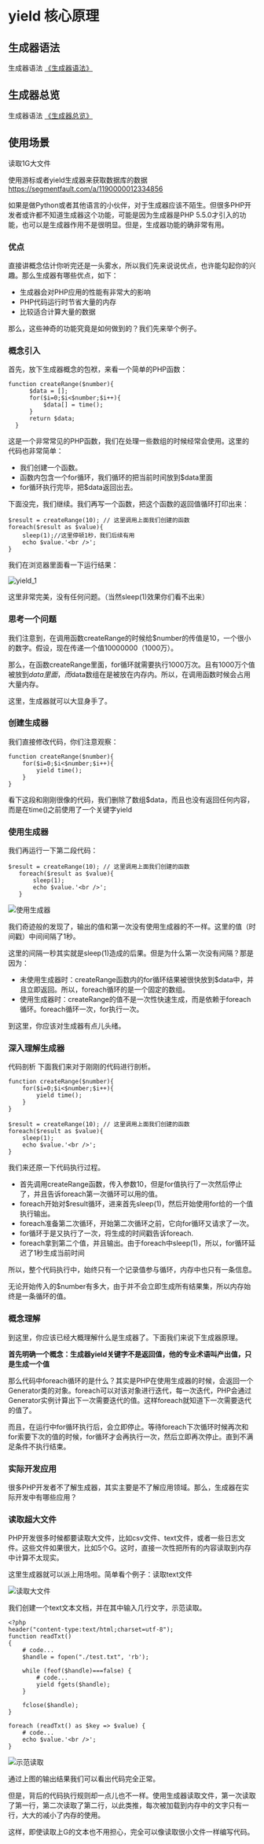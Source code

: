 # yield 核心原理

## 生成器语法

生成器语法 [《生成器语法》](https://www.php.net/manual/zh/language.generators.syntax.php)

## 生成器总览

生成器语法 [《生成器总览》](https://www.php.net/manual/zh/language.generators.overview.php)

## 使用场景

读取1G大文件

使用游标或者yield生成器来获取数据库的数据 https://segmentfault.com/a/1190000012334856

如果是做Python或者其他语言的小伙伴，对于生成器应该不陌生。但很多PHP开发者或许都不知道生成器这个功能，可能是因为生成器是PHP 5.5.0才引入的功能，也可以是生成器作用不是很明显。但是，生成器功能的确非常有用。

### 优点
直接讲概念估计你听完还是一头雾水，所以我们先来说说优点，也许能勾起你的兴趣。那么生成器有哪些优点，如下：

- 生成器会对PHP应用的性能有非常大的影响
- PHP代码运行时节省大量的内存
- 比较适合计算大量的数据

那么，这些神奇的功能究竟是如何做到的？我们先来举个例子。

### 概念引入
首先，放下生成器概念的包袱，来看一个简单的PHP函数：
```
function createRange($number){
      $data = [];
      for($i=0;$i<$number;$i++){
          $data[] = time();
      }
      return $data;
  }
```

这是一个非常常见的PHP函数，我们在处理一些数组的时候经常会使用。这里的代码也非常简单：

- 我们创建一个函数。
- 函数内包含一个for循环，我们循环的把当前时间放到$data里面
- for循环执行完毕，把$data返回出去。

下面没完，我们继续。我们再写一个函数，把这个函数的返回值循环打印出来：

```
$result = createRange(10); // 这里调用上面我们创建的函数
foreach($result as $value){
    sleep(1);//这里停顿1秒，我们后续有用
    echo $value.'<br />';
}
```

我们在浏览器里面看一下运行结果：

![yield_1](assets/循环打印.png)

这里非常完美，没有任何问题。（当然sleep(1)效果你们看不出来）

### 思考一个问题
我们注意到，在调用函数createRange的时候给$number的传值是10，一个很小的数字。假设，现在传递一个值10000000（1000万）。

那么，在函数createRange里面，for循环就需要执行1000万次。且有1000万个值被放到$data里面，而$data数组在是被放在内存内。所以，在调用函数时候会占用大量内存。

这里，生成器就可以大显身手了。

### 创建生成器

我们直接修改代码，你们注意观察：
```
function createRange($number){
    for($i=0;$i<$number;$i++){
        yield time();
    }
}

```

看下这段和刚刚很像的代码，我们删除了数组$data，而且也没有返回任何内容，而是在time()之前使用了一个关键字yield

### 使用生成器
我们再运行一下第二段代码：

```
$result = createRange(10); // 这里调用上面我们创建的函数
   foreach($result as $value){
       sleep(1);
       echo $value.'<br />';
   }
```

![使用生成器](./assets/使用生成器.png)


我们奇迹般的发现了，输出的值和第一次没有使用生成器的不一样。这里的值（时间戳）中间间隔了1秒。

这里的间隔一秒其实就是sleep(1)造成的后果。但是为什么第一次没有间隔？那是因为：

- 未使用生成器时：createRange函数内的for循环结果被很快放到$data中，并且立即返回。所以，foreach循环的是一个固定的数组。
- 使用生成器时：createRange的值不是一次性快速生成，而是依赖于foreach循环。foreach循环一次，for执行一次。

到这里，你应该对生成器有点儿头绪。

### 深入理解生成器
代码剖析
下面我们来对于刚刚的代码进行剖析。

```
function createRange($number){
    for($i=0;$i<$number;$i++){
        yield time();
    }
}

$result = createRange(10); // 这里调用上面我们创建的函数
foreach($result as $value){
    sleep(1);
    echo $value.'<br />';
}
```

我们来还原一下代码执行过程。

- 首先调用createRange函数，传入参数10，但是for值执行了一次然后停止了，并且告诉foreach第一次循环可以用的值。
- foreach开始对$result循环，进来首先sleep(1)，然后开始使用for给的一个值执行输出。
- foreach准备第二次循环，开始第二次循环之前，它向for循环又请求了一次。
- for循环于是又执行了一次，将生成的时间戳告诉foreach.
- foreach拿到第二个值，并且输出。由于foreach中sleep(1)，所以，for循环延迟了1秒生成当前时间

所以，整个代码执行中，始终只有一个记录值参与循环，内存中也只有一条信息。

无论开始传入的$number有多大，由于并不会立即生成所有结果集，所以内存始终是一条循环的值。

### 概念理解
到这里，你应该已经大概理解什么是生成器了。下面我们来说下生成器原理。

**首先明确一个概念：生成器yield关键字不是返回值，他的专业术语叫产出值，只是生成一个值**

那么代码中foreach循环的是什么？其实是PHP在使用生成器的时候，会返回一个Generator类的对象。foreach可以对该对象进行迭代，每一次迭代，PHP会通过Generator实例计算出下一次需要迭代的值。这样foreach就知道下一次需要迭代的值了。

而且，在运行中for循环执行后，会立即停止。等待foreach下次循环时候再次和for索要下次的值的时候，for循环才会再执行一次，然后立即再次停止。直到不满足条件不执行结束。

### 实际开发应用
很多PHP开发者不了解生成器，其实主要是不了解应用领域。那么，生成器在实际开发中有哪些应用？

### 读取超大文件
PHP开发很多时候都要读取大文件，比如csv文件、text文件，或者一些日志文件。这些文件如果很大，比如5个G。这时，直接一次性把所有的内容读取到内存中计算不太现实。

这里生成器就可以派上用场啦。简单看个例子：读取text文件

![读取大文件](./assets/读取大文件.png)

我们创建一个text文本文档，并在其中输入几行文字，示范读取。

```
<?php
header("content-type:text/html;charset=utf-8");
function readTxt()
{
    # code...
    $handle = fopen("./test.txt", 'rb');

    while (feof($handle)===false) {
        # code...
        yield fgets($handle);
    }

    fclose($handle);
}

foreach (readTxt() as $key => $value) {
    # code...
    echo $value.'<br />';
}

```
![示范读取](./assets/示范读取.png)

通过上图的输出结果我们可以看出代码完全正常。

但是，背后的代码执行规则却一点儿也不一样。使用生成器读取文件，第一次读取了第一行，第二次读取了第二行，以此类推，每次被加载到内存中的文字只有一行，大大的减小了内存的使用。

这样，即使读取上G的文本也不用担心，完全可以像读取很小文件一样编写代码。